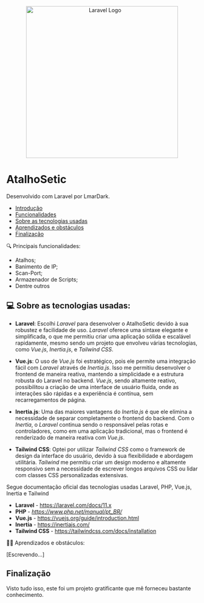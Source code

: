 <p align="center"><a href="https://laravel.com" target="_blank"><img src="https://raw.githubusercontent.com/laravel/art/master/logo-lockup/5%20SVG/2%20CMYK/1%20Full%20Color/laravel-logolockup-cmyk-red.svg" width="400" alt="Laravel Logo"></a></p>

# AtalhoSetic

Desenvolvido com Laravel por LmarDark.

- [Introdução](#)
- [Funcionalidades](#)
- [Sobre as tecnologias usadas](#)
- [Aprendizados e obstáculos](#)
- [Finalização](#)

🔍 Principais funcionalidades:

- Atalhos;
- Banimento de IP;
- Scan-Port;
- Armazenador de Scripts;
- Dentre outros

## 💻 Sobre as tecnologias usadas:

- **Laravel**:
Escolhi _Laravel_ para desenvolver o AtalhoSetic devido à sua robustez e facilidade de uso. _Laravel_ oferece uma sintaxe elegante e simplificada, o que me permitiu criar uma aplicação sólida e escalável rapidamente, mesmo sendo um projeto que envolveu várias tecnologias, como _Vue.js_, _Inertia.js_, e _Tailwind CSS_.

- **Vue.js**:
O uso de _Vue.js_ foi estratégico, pois ele permite uma integração fácil com _Laravel_ através de _Inertia.js_. Isso me permitiu desenvolver o frontend de maneira reativa, mantendo a simplicidade e a estrutura robusta do Laravel no backend. _Vue.js_, sendo altamente reativo, possibilitou a criação de uma interface de usuário fluida, onde as interações são rápidas e a experiência é contínua, sem recarregamentos de página.

- **Inertia.js**:
Uma das maiores vantagens do _Inertia.js_ é que ele elimina a necessidade de separar completamente o frontend do backend. Com o _Inertia_, o _Laravel_ continua sendo o responsável pelas rotas e controladores, como em uma aplicação tradicional, mas o frontend é renderizado de maneira reativa com _Vue.js_.

- **Tailwind CSS**:
Optei por utilizar _Tailwind CSS_ como o framework de design da interface do usuário, devido à sua flexibilidade e abordagem utilitária. _Tailwind_ me permitiu criar um design moderno e altamente responsivo sem a necessidade de escrever longos arquivos CSS ou lidar com classes CSS personalizadas extensivas.


Segue documentação oficial das tecnologias usadas Laravel, PHP, Vue.js, Inertia e Tailwind

- **Laravel** - https://laravel.com/docs/11.x
- **PHP** - *https://www.php.net/manual/pt_BR/*
- **Vue.js** - https://vuejs.org/guide/introduction.html
- **Inertia** - https://inertiajs.com/
- **Tailwind CSS** - https://tailwindcss.com/docs/installation

👨‍💻 Aprendizados e obstáculos:

[Escrevendo...]

## Finalização

Visto tudo isso, este foi um projeto gratificante que mê forneceu bastante conhecimento.

 
